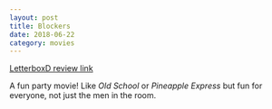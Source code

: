 ```yaml
---
layout: post
title: Blockers
date: 2018-06-22
category: movies
---
```

 
[LetterboxD review link](https://letterboxd.com/samarthbhaskar/film/blockers/)

A fun party movie! Like <em>Old School</em> or <em>Pineapple Express</em> but fun for everyone, not just the men in the room. 
